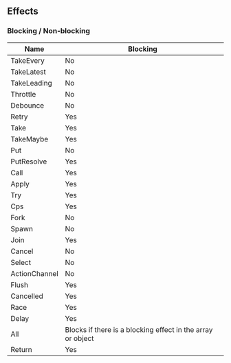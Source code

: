 ## Effects

### Blocking / Non-blocking

| Name                 | Blocking                                                    |
| -------------------- | ------------------------------------------------------------|
| TakeEvery            | No                                                          |
| TakeLatest           | No                                                          |
| TakeLeading          | No                                                          |
| Throttle             | No                                                          |
| Debounce             | No                                                          |
| Retry                | Yes                                                         |
| Take                 | Yes                                                         |
| TakeMaybe            | Yes                                                         |
| Put                  | No                                                          |
| PutResolve           | Yes                                                         |
| Call                 | Yes                                                         |
| Apply                | Yes                                                         |
| Try                  | Yes                                                         |
| Cps                  | Yes                                                         |
| Fork                 | No                                                          |
| Spawn                | No                                                          |
| Join                 | Yes                                                         |
| Cancel               | No                                                          |
| Select               | No                                                          |
| ActionChannel        | No                                                          |
| Flush                | Yes                                                         |
| Cancelled            | Yes                                                         |
| Race                 | Yes                                                         |
| Delay                | Yes                                                         |
| All                  | Blocks if there is a blocking effect in the array or object |
| Return               | Yes                                                         |


